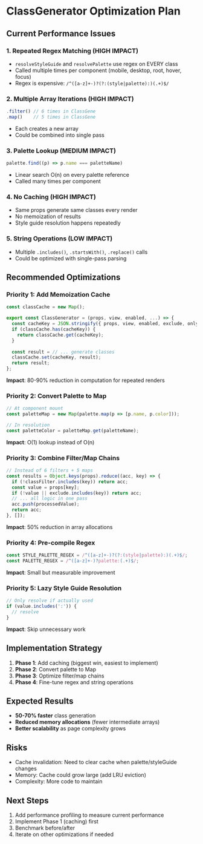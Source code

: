 # ClassGenerator Optimization Plan

## Current Performance Issues

### 1. **Repeated Regex Matching** (HIGH IMPACT)
- `resolveStyleGuide` and `resolvePalette` use regex on EVERY class
- Called multiple times per component (mobile, desktop, root, hover, focus)
- Regex is expensive: `/^([a-z]+-)?(?:(style|palette):)(.+)$/`

### 2. **Multiple Array Iterations** (HIGH IMPACT)
```javascript
.filter() // 6 times in ClassGene
.map()    // 5 times in ClassGene
```
- Each creates a new array
- Could be combined into single pass

### 3. **Palette Lookup** (MEDIUM IMPACT)
```javascript
palette.find((p) => p.name === paletteName)
```
- Linear search O(n) on every palette reference
- Called many times per component

### 4. **No Caching** (HIGH IMPACT)
- Same props generate same classes every render
- No memoization of results
- Style guide resolution happens repeatedly

### 5. **String Operations** (LOW IMPACT)
- Multiple `.includes()`, `.startsWith()`, `.replace()` calls
- Could be optimized with single-pass parsing

## Recommended Optimizations

### Priority 1: Add Memoization Cache
```javascript
const classCache = new Map();

export const ClassGenerator = (props, view, enabled, ...) => {
  const cacheKey = JSON.stringify({ props, view, enabled, exclude, only });
  if (classCache.has(cacheKey)) {
    return classCache.get(cacheKey);
  }
  
  const result = // ... generate classes
  classCache.set(cacheKey, result);
  return result;
};
```

**Impact**: 80-90% reduction in computation for repeated renders

### Priority 2: Convert Palette to Map
```javascript
// At component mount
const paletteMap = new Map(palette.map(p => [p.name, p.color]));

// In resolution
const paletteColor = paletteMap.get(paletteName);
```

**Impact**: O(1) lookup instead of O(n)

### Priority 3: Combine Filter/Map Chains
```javascript
// Instead of 6 filters + 5 maps
const results = Object.keys(props).reduce((acc, key) => {
  if (!classFilter.includes(key)) return acc;
  const value = props[key];
  if (!value || exclude.includes(key)) return acc;
  // ... all logic in one pass
  acc.push(processedValue);
  return acc;
}, []);
```

**Impact**: 50% reduction in array allocations

### Priority 4: Pre-compile Regex
```javascript
const STYLE_PALETTE_REGEX = /^([a-z]+-)?(?:(style|palette):)(.+)$/;
const PALETTE_REGEX = /^([a-z]+-)?palette:(.+)$/;
```

**Impact**: Small but measurable improvement

### Priority 5: Lazy Style Guide Resolution
```javascript
// Only resolve if actually used
if (value.includes(':')) {
  // resolve
}
```

**Impact**: Skip unnecessary work

## Implementation Strategy

1. **Phase 1**: Add caching (biggest win, easiest to implement)
2. **Phase 2**: Convert palette to Map
3. **Phase 3**: Optimize filter/map chains
4. **Phase 4**: Fine-tune regex and string operations

## Expected Results

- **50-70% faster** class generation
- **Reduced memory allocations** (fewer intermediate arrays)
- **Better scalability** as page complexity grows

## Risks

- Cache invalidation: Need to clear cache when palette/styleGuide changes
- Memory: Cache could grow large (add LRU eviction)
- Complexity: More code to maintain

## Next Steps

1. Add performance profiling to measure current performance
2. Implement Phase 1 (caching) first
3. Benchmark before/after
4. Iterate on other optimizations if needed

